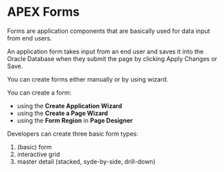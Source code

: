 # APEX Forms

Forms are application components that are basically used for data input from end users. 

An application form takes input from an end user and saves it into the Oracle Database when they submit the page by clicking Apply Changes or Save.

You can create forms either manually or by using wizard. 

You can create a form:
- using the **Create Application Wizard**
- using the **Create a Page Wizard**
- using the **Form Region** in **Page Designer**

Developers can create three basic form types:
1. (basic) form
2. interactive grid
3. master detail (stacked, syde-by-side, drill-down)